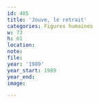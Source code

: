 ```yaml
---
id: 405
title: 'Jouve, le retrait'
categories: Figures humaines
w: 73
h: 61
location:
note:
file:
year: '1989'
year_start: 1989
year_end:
image:

---
```


